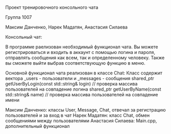 Проект тренировочного консольного чата

Группа 1007

Максим Данченко, Нарек Мадатян, Анастасия Силаева

Консольный чат:

В программе раелизован необходимый функционал чата.
Вы можете регистрироваться и входить в аккаунт с помощью логина и пароля, отправлять сообщения как всем, так и определенному человеку. Также вы сможете выйти выбрав соответствующую функцию в меню.

Основной функционал чата реализован в классе Chat: Класс содержит вектора _users - пользователи и _messages - сообщения 
shared_ptr getUserByLogin(const std::string& login) // проверка массива пользователей на совпадение логина 
shared_ptr getUserByName(const std::string& name) // проверка массива пользователей на совпадение имени

Максим Данченко: классы User, Message, Сhat, отвечал за регистрацию пользователей и за вход в чат Нарек Мадатян: класс Chat, обмен сообщениями между пользователями Анастасия Силаева: Main.cpp, дополнительный функционал
